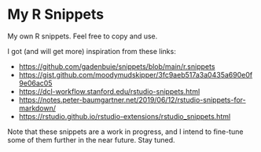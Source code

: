 # My R Snippets
My own R snippets. Feel free to copy and use.

I got (and will get more) inspiration from these links:

* https://github.com/gadenbuie/snippets/blob/main/r.snippets
* https://gist.github.com/moodymudskipper/3fc9aeb517a3a0435a690e0f9e06ac05
* https://dcl-workflow.stanford.edu/rstudio-snippets.html
* https://notes.peter-baumgartner.net/2019/06/12/rstudio-snippets-for-markdown/
* https://rstudio.github.io/rstudio-extensions/rstudio_snippets.html

Note that these snippets are a work in progress, and I intend to fine-tune 
some of them further in the near future. Stay tuned.
